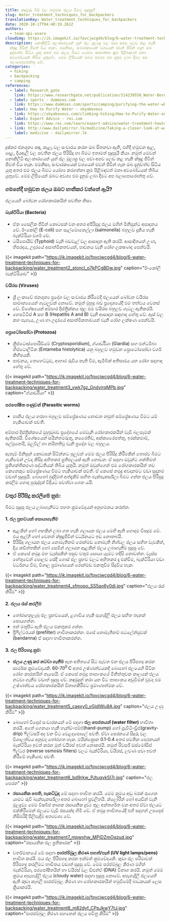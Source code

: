 ```yaml
---
title: කඳවුරු බිම් වල හමුවන ජලය බීමට සුදුසුද?
slug: Water_treatment_techniques_for_backpackers
translationKey: Water_treatment_techniques_for_backpackers
date: 2020-10-17T04:40:19.261Z
authors:
  - team-api-avare
cloudimg: https://ik.imagekit.io/fpvcjwcgd4/blog/6-water-treatment-techniques-for-backpacking/water_treatment1_ktimdh_HdqGkSTe4X.jpg
description: නොකිලිටි අලංකාරයෙන් යුත් ජල මූලාශ්‍ර වල පවා අපව ලෙඩ කළ හැකි
  ක්ෂුද්‍ර ජීවීන් ජීවත් විය හැක. එමනිසා, සංචාරකයෙක් වශයෙන් එවන් ජීවීන් ගැන ඔබ
  දැනුවත්ව සිටිය යුතු අතර එම ජලය බීමට යෝග්‍ය කරගන්නා ක්‍රම පිළීබඳවත් මනා
  අවබෝධයක් තිබිය යුතුවේ. මෙම ලිපියෙන් ඔබට අවශ්‍ය එම දැනුම ලබා දීමට අප
  බලාපොරොත්තු වේ.
categories:
  - hiking
  - backpacking
  - camping
references:
  - label: Research_gate
    link: https://www.researchgate.net/publication/314239558_Water-Borne_Diseases_and_the_Their_Challenges_in_the_Coastal_of_Ampara_District_in_Sri_Lanka#:~:text=The%20viruses%2C%20bacteria%2C%20parasites%2C,identified%20diseases%20in%20these%20areas.
  - label: sports - dummies.com
    link: https://www.dummies.com/sports/camping/purifying-the-water-while-camping/
  - label: How to Purify Water - skyaboveus
    link: https://skyaboveus.com/climbing-hiking/How-to-Purify-Water-on-a-Camping-or-Backpacking-Trip-Great-for-an-Emergency-too
  - label: Expert Advice - rei.com
    link: https://www.rei.com/learn/expert-advice/water-treatment-howto.html
  - link: http://www.dailymirror.lk/medicine/Taking-a-closer-look-at-waterborne-diseases/308-140607
    label: medicine - dailymirror.lk
---
```

දුෂ්කර ජනශූන්‍ය කඳු, කැළෑ වල සංචාරය කරන ඔබ සිතනවා ඇති, එහිදී හමුවන ඇල, දොළ, දියඇලි වල පවතින ජලය පිරිසිදු හා බීමට ඉතාමත් සුදුසුයි කියා. නමුත් මෙවන් නොකිලිටි අලංකාරයෙන් යුත් ජල මූලාශ්‍ර වල පවා අපව ලෙඩ කළ හැකි ක්ෂුද්‍ර ජීවීන් ජීවත් විය හැක. එමනිසා, සංචාරකයෙක් වශයෙන් එවන් ජීවීන් ගැන ඔබ දැනුවත්ව සිටිය යුතු අතර එම ජලය බීමට යෝග්‍ය කරගන්නා ක්‍රම පිළීබඳවත් මනා අවබෝධයක් තිබිය යුතුවේ. මෙම ලිපියෙන් ඔබට අවශ්‍ය එම දැනුම ලබා දීමට අප බලාපොරොත්තු වේ.

###  ගමනේදී හමුවන ජලය ඔබට හානිකර වන්නේ ඇයි?
ජලයෙහි බෝවන රෝගකාරකයින් පවතින නිසා. 
####  බැක්ටීරියා (Bacteria)
*  ඒක සෛලික ජීවීන් කොටසක් වන අතර අපිරිසුදු ජලය මගින් මිනිසුන්ට අසාදනය වේ. ඊ-කෝලි (E-coli) සහ සැල්මොනෙල්ලා (salmonella) බහුලව දැකිය හැකි බැක්ටීරියා වර්ග වේ.
*  ටයිපොයිඩ්  (Typhoid) වැනි බඩවැල් වල ආසාදන ඇති කරයි. ආසාදිතයන් උණ, හිසරදය, උදරයේ අසාත්මිකතවයන්, පාචනය වැනි රෝග ලකෂණද පෙන්වයි. 

{{< imagekit path="https://ik.imagekit.io/fpvcjwcgd4/blog/6-water-treatment-techniques-for-backpacking/water_treatment2_stoncl_o7kPCgBDw.jpg" caption="ඊ-කෝලි බැක්ටීරියාව" >}}

####  වයිරස (Viruses)
*  ශ්‍රී ලංකාවේ ජනශුන්‍ය ප්‍රදේශ වල සංචාරය කිරීමෙදී ජලයෙන් බෝවන වයිරස සාමාන්‍යයෙන් ගැටලුවක් නොවේ. නමුත් මුහුදු බඩ ප්‍රදෙශයේදී එම තත්වය වෙනස් වේ. විශේෂයෙන් අම්පාර දිස්ත්‍රික්කය තුල එම වයිරස බහුලව ගැටලු ඇතිකරයි. 
*  හෙපටිටීස් A සහ B (Hepatitis A and B) වැනි ආසාදන සඳහාද හේතු වේ. ඇස් වල කහ පැහැය, උණ හා උදරයේ අසාත්මිකතාවයන් වැනි රෝග ලක්ෂණ පෙන්වයි.

####  ප්‍රොටෝසෝවා (Protozoa)
*  ක්‍රිප්ටොස්පොරිඩියම් (Cryptosporidium), ග්යාර්ඩියා (Giardia) සහ එන්ටමීබා හිස්ටොලිටික (Entameba histolytica) යනු බහුලව හමුවන ප්‍රොටෝසෝවා වර්ග කිහිපයකි.
*  පාචනය, තෙහෙට්ටුව, ආහාර රුචිය නැති වීම, ඇමීබික් අතීසාරය යන රෝග සදහාද හේතු වේ.

{{< imagekit path="https://ik.imagekit.io/fpvcjwcgd4/blog/6-water-treatment-techniques-for-backpacking/water_treatment3_vwk7gz_GndvirqMPb.jpg" caption="ග්යාර්ඩියා" >}}

####  පරපෝෂිත පණුවන් (Parasitic worms) 
*  පානීය ජලය හරහා බහුලව සම්ප්‍රේෂණය නොවන නමුත් සම්ප්‍රේෂණය වීමට යම් හැකියාවක් පවතී.

අම්පාර දිස්ත්‍රික්කයේ මුහුඩුබඩ ප්‍රදේශයේ මෙවැනි රෝගකාරකයින් වැඩි බලපෑමක් ඇතිකරයි. විශේෂයෙන් සයින්තමරුතු, කරෛතිව්, අක්කරෛපත්තු, ඉරක්කමාම්, පල්මුනෙයි, ඔලුවිල් හා නයිනතිවු වැනි ප්‍රදේශ වල බහුලය.

ඇතැම් මිනිසුන් කොටසක් සිටින්නට පුලුවන් මෙම ජලය පිරිසිදු කිරීමකින් තොරව බීමට ගැනීමෙන් උවද කිසිදු අහිතකර ප්‍රතිඵලයක් ඇති නොවන. ඒ සදහා ඔවුන්ට ශක්තිමත් ප්‍රතිශක්තීකරණ පද්ධතියක් තිබිය යුතුයි. නමුත් ඔවුන්ගෙන් එම රෝගකාරකයින් තව කෙනෙකුට සම්ප්‍රේෂණය වීමට හැකියාවක් පවතී.
ඒ කෙසේ නමුදු අවදානමට වඩා සූදානම වඩාත් සුදුසුයි. බොහෝ බුද්දිමත් අත්දැකීම් සහිත බැක්පැකර්ස්ලා බීමට ගන්න ජලය පිරිසුදු කරලීම හොද පුරුද්දක් විදියට පවත්වා ගෙන යයි. 

###  වතුර පිරිසිදු කරලීමේ ක්‍රම:
බීමට සුදුසු ජලය ලබාගැනීමට පහත ක්‍රමවේදයන් අනුගමනය කරන්න.

####  1.	ජල ප්‍රභවයක් සොයාගැනීම 
*  ඇළකින් හෝ ගඟකින් ලබා ගත හැකි ගලායන ජලය මෙහි ඇති හොදම විසදුම වේ. එය ඇල්ගී හෝ වෙනත් ක්ෂුද්‍රජීවීන් වර්ධනයට ඉඩ නොතබයි.
*  පිරිසිදු ගලායන ජලය නොමැතිනම් රොන්මඩ නොමැති නිශ්චල ජලය සහිත වැවකින්, දිය කඩිත්තකින් හෝ සෙමින් ගලායන ඇළකින් ජලය ලබාගැනීම සුදුසු වේ.
*  ඒ කෙසේ නමුදු මහ වැස්සකින් පසුව වතුර සොයා යෑමට හදිසි නොවන්න. වැස්ස හේතුවෙන් පොලව සේදී ගොස් ජල ප්‍රභව වලට අහිතකර දෑ එක්වීම, බැක්ටීරියා වඩා වර්ධනය වීම, විශාල ප්‍රමාණයෙන් රොන්මඩ එකතුවීම සිදුවිය හැක. 

{{< imagekit path="https://ik.imagekit.io/fpvcjwcgd4/blog/6-water-treatment-techniques-for-backpacking/water_treatment4_sfmopo_SS5ao6y0di.jpg" caption="ජලය රැස් කිරීම" >}}
####  2.	ජලය රැස් කරලීම
*  තෝරාගනුලැබූ ජල ප්‍රභවයෙන්, ළගාවිය හැකි පැහැදිලි ජලය සහිත තැනක් සොයගන්න.
*  ඉන් මතුපිට ඇති ජලය එකතුකර ගන්න.
*  ප්‍රීෆිල්ටරයක් (prefilter) භාවිතාකරන්න. එසේ නොමැතිනම් පටලේන්සුවක් (bandanna) ඒ සදහා භාවිතාකරන්න.

####  3.	 ජල පිරිපහදු ක්‍රම:
*  **ජලය උණු කර නටවා ගැනීම** ඈත අතීතයේ සිට පැවත එන ජලය පිරිපහදු කරන සාර්ථක ක්‍රමවේදයකි. 60-70<sup>0 </sup>  C අතර උෂ්ණත්වයකදී බොහෝ ජලයෙහි සිටින රෝග කාරකයින් නැසෙයි. ඒ කෙසේ නමුදු තාපාංකයේ මිනිත්තුවක කාලයක් ජලය නටවා ගැනීම වඩාත් සුදුසු වේ. කඳුමුදුන් කරා යන විට තාපාංකය අඩුවීමක් වුවද එම උෂ්ණත්වය රෝගකාරකයින් විනාශකිරීමට ප්‍රමාණාත්මක වේ. 

{{< imagekit path="https://ik.imagekit.io/fpvcjwcgd4/blog/6-water-treatment-techniques-for-backpacking/water_treatment5_caexy0_vGjdIWu8A.jpg" caption="ජලය උණු කිරීම" >}}
*  බොහෝ විදෙස් සංචාරකයන් මේ සදහා **ජල පෙරනයන් (water filter)** භාවිතා කරයි. අතේ ගෙනයා හැකි හෑන්ඩ්-පම්ප්(hand-pump) හෝ ග්‍රැවිටි-ඩ්‍රිප්(gravity-drip) ෆිල්ටර්ස් අද වන විට වෙළදපොලේ පවතී. ඒවා පෙරනයේ සිදුරු වල විශාලත්වය අනූවද තෝරගත හැක. මයික්ක්‍රොන 0.1-0.4 අතර පවතින පෙරනයන් බැක්ටීරියා ඉවත් කරන මුත් වයිරස් ඉවත් නොකරයි. නමුත් රිවර්ස් ඔස්මෝසිස් ෆිල්ටර (reverse osmosis filters) වලට බැක්ටීරියා, වයිරස්, ලවණ පවා ඉවත් කිරීමේ හැකියාව පවතී.

{{< imagekit path="https://ik.imagekit.io/fpvcjwcgd4/blog/6-water-treatment-techniques-for-backpacking/water_treatment6_bd9rkw_PJtuqvkSI7r.jpg" caption="ජල පෙරන" >}}
*  **රසායනික පෙති, පැකට්ටුද** මේ සදහා භාවිත කරයි. මෙම ක්‍රමය අඩු බරක් රැගෙන යාමට රුචි බැක්පැකර්ස්ලා අතර බොහෝ ප්‍රචලිතයි. ක්ලෝරීන් හෝ අයඩීන් වැනි මූලද්‍රව්‍ය මෙම විෂබීජ නාශක රසායනික ද්‍රව්‍ය තුල අන්තර්ගත වන අතර ඒවා ජලයට එක්කිරීමෙන් ජලයට වැඩි රසයක්ද හිමි වේ. ඒ නමුදු භාවිතයේදී එහි සදහන් උපදෙස් නිසිපරිදි පිලිපැදීම අත්‍යවශ්‍ය වේ.

{{< imagekit path="https://ik.imagekit.io/fpvcjwcgd4/blog/6-water-treatment-techniques-for-backpacking/water_treatment7_mpwxhw_MPjDZmOqzud.jpg" caption="රසායනික ජල ප්‍රතිකාරක" >}}
*  වර්තමානයේ මේ සදහා **පාරජම්බුල කිරණ පහන්/පෑන් (UV light lamps/pens)** භාවිත කරයි. එය ජල පිරිපහදු කරන ඉක්මන් ක්‍රමවේදයකි. කුඩා ජල පරිමාවක් පිරිපහදු කරලීමට භාවිතය වඩාත් සුදුසු වේ. මෙම පරජම්බුල කිරණ මගින් බැක්ටීරියා, පරපෝෂිතයින් හා වයිරස් වල ඩිඑන්ඒ (DNA) විනාශ කරයි. නමුත් මෙම ක්‍රමය අපැහැදිලි ජලය (cloudy water) සදහා සුදුසු නොවේ. අපැහැදිලි ජලයෙහි ඇති කුඩා කැබලි පාරජම්බුල කිරණ හා රෝගකාරකයින් හමුවීමේදී බාධකයක් ලෙස ක්‍රියාකරයි.

{{< imagekit path="https://ik.imagekit.io/fpvcjwcgd4/blog/6-water-treatment-techniques-for-backpacking/water_treatment8_m82dyf_CPpJkwY7tJ.jpg" caption="පාරජම්බුල කිරණ පහනෙන් ජලය පවිත්‍ර කිරීම" >}}